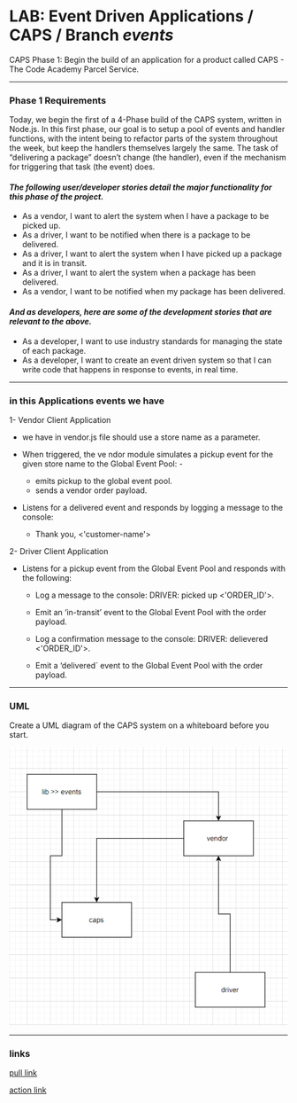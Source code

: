 # LAB: Event Driven Applications / CAPS / Branch ***events***

CAPS Phase 1: Begin the build of an application for a product called CAPS - The Code Academy Parcel Service.

------------------------

### **Phase 1 Requirements**

Today, we begin the first of a 4-Phase build of the CAPS system, written in Node.js. In this first phase, our goal is to setup a 
pool of events and handler functions, with the intent being to refactor parts of the system throughout the week, but keep the 
handlers themselves largely the same. The task of “delivering a package” doesn’t change (the handler), even if the mechanism for 
triggering that task (the event) does.

#### ***The following user/developer stories detail the major functionality for this phase of the project.***

- As a vendor, I want to alert the system when I have a package to be picked up.
- As a driver, I want to be notified when there is a package to be delivered.
- As a driver, I want to alert the system when I have picked up a package and it is in transit.
- As a driver, I want to alert the system when a package has been delivered.
- As a vendor, I want to be notified when my package has been delivered.


#### ***And as developers, here are some of the development stories that are relevant to the above.***

- As a developer, I want to use industry standards for managing the state of each package.
- As a developer, I want to create an event driven system so that I can write code that happens in response to events, in real time.

---------------------

### in this Applications events we have 

1- Vendor Client Application 

- we have in vendor.js file  should use a store name as a parameter. 
- When triggered, the ve ndor module simulates a pickup event for the given store name to the Global Event Pool: -  
  - emits pickup to the global event pool.
  - sends a vendor order payload.

- Listens for a delivered event and responds by logging a message to the console:

  - Thank you, <'customer-name'>  

2- Driver Client Application

- Listens for a pickup event from the Global Event Pool and responds with the following:

  - Log a message to the console: DRIVER: picked up <'ORDER_ID'>.

  - Emit an ‘in-transit’ event to the Global Event Pool with the order payload.

  - Log a confirmation message to the console: DRIVER: delievered <'ORDER_ID'>.

  - Emit a ‘delivered` event to the Global Event Pool with the order payload.

-----------------

### UML 

Create a UML diagram of the CAPS system on a whiteboard before you start.

![IMAGE](./image/capsuml.PNG)

---------------------------------

### links 

[pull link]()

[action link]()



